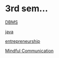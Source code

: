 # 3rd sem…

[DBMS](3rd%20sem%E2%80%A6%20a5b16ad255594af09f4640140ae14f3e/DBMS%20fc4fe9daac2b433ba3f1ada01bea0eae.md)

[java](3rd%20sem%E2%80%A6%20a5b16ad255594af09f4640140ae14f3e/java%20c36e2aac3047472ea850f88c6e7c91c9.md)

[entrepreneurship ](3rd%20sem%E2%80%A6%20a5b16ad255594af09f4640140ae14f3e/entrepreneurship%2077fbfa5ae3834c51ab729dec62650ae8.md)

[Mindful Communication](3rd%20sem%E2%80%A6%20a5b16ad255594af09f4640140ae14f3e/Mindful%20Communication%20a67737a1f8064b99a65036baaa564584.md)